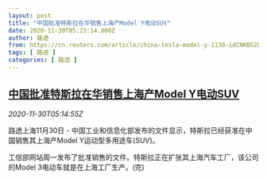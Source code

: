 ```yaml
---
layout: post
title: "中国批准特斯拉在华销售上海产Model Y电动SUV"
date: 2020-11-30T05:23:14.000Z
author: 路透
from: https://cn.reuters.com/article/china-tesla-model-y-1130-idCNKBS28A0DN
tags: [ 路透 ]
categories: [ 路透 ]
---
```

<!--1606713794000-->
[中国批准特斯拉在华销售上海产Model Y电动SUV](https://cn.reuters.com/article/china-tesla-model-y-1130-idCNKBS28A0DN)
------

<div>
<div><i>2020-11-30T05:14:55Z</i></div><p>路透上海11月30日 - 中国工业和信息化部发布的文件显示，特斯拉已经获准在中国销售其上海产Model Y运动型多用途车(SUV)。</p><p>工信部网站周一发布了批准销售的文件。特斯拉正在扩张其上海汽车工厂，该公司的Model 3电动车就是在上海工厂生产。(完)</p>
</div>
